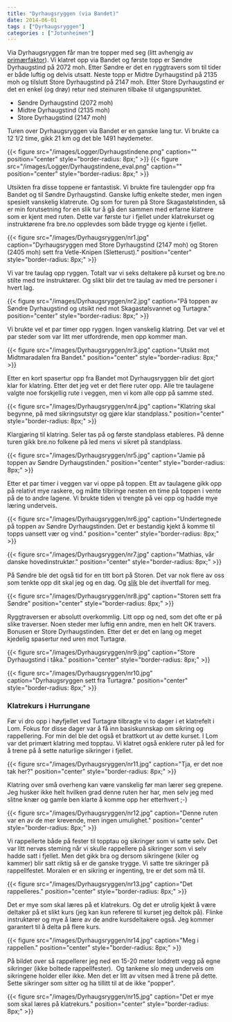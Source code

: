 ```yaml
---
title: "Dyrhaugsryggen (via Bandet)"
date: 2014-06-01
tags : ["Dyrhaugsryggen"]
categories : ["Jotunheimen"]
---
```

Via Dyrhaugsryggen får man tre topper med seg (litt avhengig av [primærfaktor](https://no.wikipedia.org/wiki/Prim%C3%A6rfaktor)). Vi klatret opp via Bandet og første topp er Søndre Dyrhaugstind på 2072 moh. Etter Søndre er det en ryggtravers som til tider er både luftig og delvis utsatt. Neste topp er Midtre Dyrhaugstind på 2135 moh og tilslutt Store Dyrhaugstind på 2147 moh. Etter Store Dyrhaugstind er det en enkel (og drøy) retur ned steinuren tilbake til utgangspunktet.

-   Søndre Dyrhaugstind (2072 moh)
-   Midtre Dyrhaugstind (2135 moh)
-   Store Dyrhaugstind (2147 moh)

Turen over Dyrhaugsryggen via Bandet er en ganske lang tur. Vi brukte ca 12 1/2 time, gikk 21 km og det ble 1491 høydemeter.  

{{< figure src="/images/Logger/Dyrhaugstindene.png" caption="" position="center" style="border-radius: 8px;" >}}
{{< figure src="/images/Logger/Dyrhaugstindene_eval.png" caption="" position="center" style="border-radius: 8px;" >}}

Utsikten fra disse toppene er fantastisk. Vi brukte fire taulengder opp fra Bandet og til Søndre Dyrhaugstind. Ganske luftig enkelte steder, men ingen spesielt vanskelig klatrerute. Og som for turen på Store Skagastølstinden, så er min forutsetning for en slik tur å gå den sammen med erfarne klatrere som er kjent med ruten. Dette var første tur i fjellet under klatrekurset og instruktørene fra bre.no opplevdes som både trygge og kjente i fjellet.

{{< figure src="/images/Dyrhaugsryggen/nr1.jpg" caption="Dyrhaugsryggen med Store Dyrhaugstind (2147 moh) og Storen (2405 moh) sett fra Vetle-Knipen (Sletterust)." position="center" style="border-radius: 8px;" >}}

Vi var tre taulag opp ryggen. Totalt var vi seks deltakere på kurset og bre.no stilte med tre instruktører. Og slikt blir det tre taulag av med tre personer i hvert lag.

{{< figure src="/images/Dyrhaugsryggen/nr2.jpg" caption="På toppen av Søndre Dyrhaugstind og utsikt ned mot Skagastølsvannet og Turtagrø." position="center" style="border-radius: 8px;" >}}

Vi brukte vel et par timer opp ryggen. Ingen vanskelig klatring. Det var vel et par steder som var litt mer utfordrende, men opp kommer man.

{{< figure src="/images/Dyrhaugsryggen/nr3.jpg" caption="Utsikt mot Midtmaradalen fra Bandet." position="center" style="border-radius: 8px;" >}}

Etter en kort spasertur opp fra Bandet mot Dyrhaugsryggen blir det gjort klar for klatring. Etter det jeg vet er det flere ruter opp. Alle tre taulagene valgte noe forskjellig rute i veggen, men vi kom alle opp på samme sted.

{{< figure src="/images/Dyrhaugsryggen/nr4.jpg" caption="Klatring skal begynne, på med sikringsutstyr og gjøre klar standplass." position="center" style="border-radius: 8px;" >}}

Klargjøring til klatring. Seler tas på og første standplass etableres. På denne turen gikk bre.no folkene på led mens vi sikret på standplass.

{{< figure src="/images/Dyrhaugsryggen/nr5.jpg" caption="Jamie på toppen av Søndre Dyrhaugstinden." position="center" style="border-radius: 8px;" >}}

Etter et par timer i veggen var vi oppe på toppen. Ett av taulagene gikk opp på relativt mye raskere, og måtte tilbringe nesten en time på toppen i vente på de to andre lagene. Vi brukte tiden vi trengte på vei opp og hadde mye læring underveis.

{{< figure src="/images/Dyrhaugsryggen/nr6.jpg" caption="Undertegnede på toppen av Søndre Dyrhaugstinden. Det er bestandig kjekt å komme til topps uansett vær og vind." position="center" style="border-radius: 8px;" >}}

{{< figure src="/images/Dyrhaugsryggen/nr7.jpg" caption="Mathias, vår danske hovedinstruktør." position="center" style="border-radius: 8px;" >}}

På Søndre ble det også tid for en titt bort på Storen. Det var nok flere av oss som tenkte opp dit skal jeg og en dag. Og [slik](/post/storen/) ble det ihvertfall for meg.

{{< figure src="/images/Dyrhaugsryggen/nr8.jpg" caption="Storen sett fra Søndre" position="center" style="border-radius: 8px;" >}}

Ryggtraversen er absolutt overkommlig. Litt opp og ned, som det ofte er på slike traverser. Noen steder mer luftig enn andre, men en helt OK travers. Bonusen er Store Dyrhaugstinden. Etter det er det en lang og meget kjedelig spasertur ned uren mot Turtagrø.

{{< figure src="/images/Dyrhaugsryggen/nr9.jpg" caption="Store Dyrhaugstind i tåka." position="center" style="border-radius: 8px;" >}}

{{< figure src="/images/Dyrhaugsryggen/nr10.jpg" caption="Dyrhaugsryggen sett fra Turtagrø." position="center" style="border-radius: 8px;" >}}

### Klatrekurs i Hurrungane

Før vi dro opp i høyfjellet ved Turtagrø tilbragte vi to dager i et klatrefelt i Lom. Fokus for disse dager var å få inn basiskunnskap om sikring og rappellering. For min del ble det også et brattkort ut av dette kurset. I Lom var det primært klatring med topptau. Vi klatret også enklere ruter på led for å trene på å sette naturlige sikringer i fjellet.

{{< figure src="/images/Dyrhaugsryggen/nr11.jpg" caption="Tja, er det noe tak her?" position="center" style="border-radius: 8px;" >}}

Klatring over små overheng kan være vanskelig før man lærer seg grepene. Jeg husker ikke helt hvilken grad denne ruten her har, men selv jeg med slitne knær og gamle ben klarte å komme opp her etterhvert ;-)

{{< figure src="/images/Dyrhaugsryggen/nr12.jpg" caption="Denne ruten var en av de mer krevende, men ingen umulighet." position="center" style="border-radius: 8px;" >}}

Vi rappellerte både på fester til topptau og sikringer som vi satte selv. Det var litt nervøs steming når vi skulle rappellere på sikringer som vi selv hadde satt i fjellet. Men det gikk bra og dersom sikringene (kiler og kammer) blir satt riktig så er de ganske trygge. Vi satte tre sikringer på rappellfestet. Moralen er en sikring er ingenting, tre er det som må til.

{{< figure src="/images/Dyrhaugsryggen/nr13.jpg" caption="Det rappelleres." position="center" style="border-radius: 8px;" >}}

Det er mye som skal læres på et klatrekurs. Og det er utrolig kjekt å være deltaker på et slikt kurs (jeg kan kun referere til kurset jeg deltok på). Flinke instruktører og mye å lære av de andre kursdeltakere også. Jeg kommer garantert til å delta på flere kurs.

{{< figure src="/images/Dyrhaugsryggen/nr14.jpg" caption="Meg i rappellen." position="center" style="border-radius: 8px;" >}}

På bildet over så rappellerer jeg ned en 15-20 meter loddrett vegg på egne sikringer (ikke boltede rappellfester).  Og tankene slo meg underveis om sikringene holder eller ikke. Men det er litt av vitsen med å trene på dette. Sette sikringer som sitter og ha tillitt til at de ikke "popper".

{{< figure src="/images/Dyrhaugsryggen/nr15.jpg" caption="Det er mye som skal læres på klatrekurs." position="center" style="border-radius: 8px;" >}}
